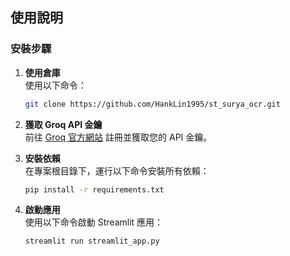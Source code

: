 ## 使用說明

### 安裝步驟

1. **使用倉庫**  
   使用以下命令：
   ```bash
   git clone https://github.com/HankLin1995/st_surya_ocr.git
   ```

2. **獲取 Groq API 金鑰**  
   前往 [Groq 官方網站](https://console.groq.com/keys) 註冊並獲取您的 API 金鑰。

3. **安裝依賴**  
   在專案根目錄下，運行以下命令安裝所有依賴：
   ```bash
   pip install -r requirements.txt
   ```

4. **啟動應用**  
   使用以下命令啟動 Streamlit 應用：
   ```bash
   streamlit run streamlit_app.py
   ```

